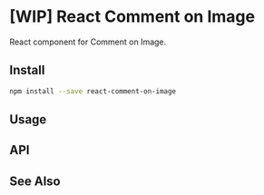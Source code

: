 # [WIP] React Comment on Image

React component for Comment on Image.

## Install

```sh
npm install --save react-comment-on-image
```

## Usage

## API

## See Also

